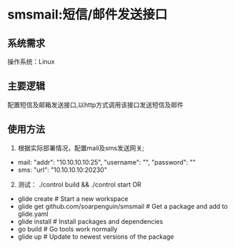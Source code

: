 smsmail:短信/邮件发送接口
================================

系统需求
--------------------------------
操作系统：Linux

主要逻辑
--------------------------------
配置短信及邮箱发送接口,以http方式调用该接口发送短信及邮件

使用方法
--------------------------------
1. 根据实际部署情况，配置mail及sms发送网关;
 * mail: "addr": "10.10.10.10:25", "username": "", "password": ""
 * sms:  "url": "10.10.10.10:20230"

2. 测试： ./control build && ./control start    OR
 * glide create                            # Start a new workspace
 * glide get github.com/soarpenguin/smsmail # Get a package and add to glide.yaml
 * glide install                           # Install packages and dependencies
 * go build                                # Go tools work normally
 * glide up                                # Update to newest versions of the package
